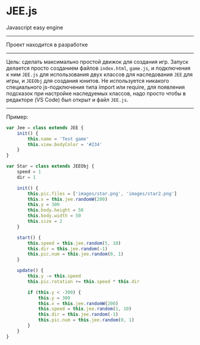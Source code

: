 # JEE.js
Javascript easy engine


______

Проект находится в разработке

______

Цель: сделать максимально простой движок для создания игр. Запуск делается просто созданием файлов `index.html`, `game.js`, и подключения к ним `JEE.js` для использования двух классов для наследования `JEE` для игры, и `JEEObj` для создания юнитов. Не используется никакого специального js-подключения типа import или require, для появления подсказок при настройке наследуемых классов, надо просто чтобы в редакторе (VS Code) был открыт и файл `JEE.js`.

______

Пример:
```javascript
var Jee = class extends JEE {
    init() {
        this.name = 'Test game'
        this.view.bodyColor = '#234'
    }
}

var Star = class extends JEEObj {
    speed = 1
    dir = 1

    init() {
        this.pic.files = ['images/star.png', 'images/star2.png']
        this.x = this.jee.randomW(200)
        this.y = 300
        this.body.height = 50
        this.body.width = 50
        this.size = 2
    }

    start() {
        this.speed = this.jee.random(5, 10)
        this.dir = this.jee.random(-1)
        this.pic.num = this.jee.random(0, 1)
    }

    update() {
        this.y -= this.speed
        this.pic.rotation += this.speed * this.dir

        if (this.y < -300) {
            this.y = 300
            this.x = this.jee.randomW(200)
            this.speed = this.jee.random(1, 10)
            this.dir = this.jee.random(-1)
            this.pic.num = this.jee.random(0, 1)
        }
    }
}
```











